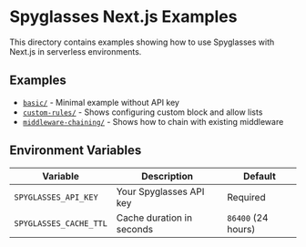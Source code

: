 # Spyglasses Next.js Examples

This directory contains examples showing how to use Spyglasses with Next.js in serverless environments.

## Examples

- [`basic/`](./basic/) - Minimal example without API key
- [`custom-rules/`](./custom-rules/) - Shows configuring custom block and allow lists
- [`middleware-chaining/`](./middleware-chaining/) - Shows how to chain with existing middleware

## Environment Variables

| Variable | Description | Default |
|----------|-------------|---------|
| `SPYGLASSES_API_KEY` | Your Spyglasses API key | Required |
| `SPYGLASSES_CACHE_TTL` | Cache duration in seconds | `86400` (24 hours) |